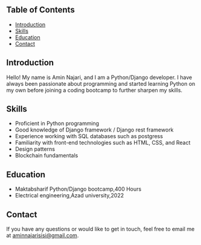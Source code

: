 
## Table of Contents

- [Introduction](#introduction)
- [Skills](#skills)
- [Education](#education)
- [Contact](#contact)

## Introduction
Hello! My name is Amin Najari, and I am a  Python/Django developer. I have always been passionate about programming and started learning Python on my own before joining a coding bootcamp to further sharpen my skills.

## Skills
- Proficient in Python programming
- Good knowledge of Django framework / Django rest framework
- Experience working with SQL databases such as postgress
- Familiarity with front-end technologies such as HTML, CSS, and React
- Design patterns
- Blockchain fundamentals

## Education
- Maktabsharif Python/Django bootcamp,400 Hours
- Electrical engineering,Azad university,2022

## Contact
If you have any questions or would like to get in touch, feel free to email me at aminnajarisisi@gmail.com.



